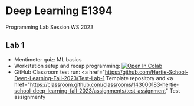 
# Deep Learning E1394
Programming Lab Session WS 2023

## Lab 1

* Mentimeter quiz: ML basics
* Workstation setup and recap programming: <a href="https://colab.research.google.com/drive/1N6OsqmIjAJ88FtXS0opJv5FBsNQGByYH#scrollTo=sfpM5YeRyAop">
  <img src="https://colab.research.google.com/assets/colab-badge.svg" alt="Open In Colab"/></a>
* GitHub Classroom test run: <a href="https://github.com/Hertie-School-Deep-Learning-Fall-2023/Test-Lab-1 Template repository</a> and <a href="https://classroom.github.com/classrooms/143000183-hertie-school-deep-learning-fall-2023/assignments/test-assignment" Test assignmenty</a>

